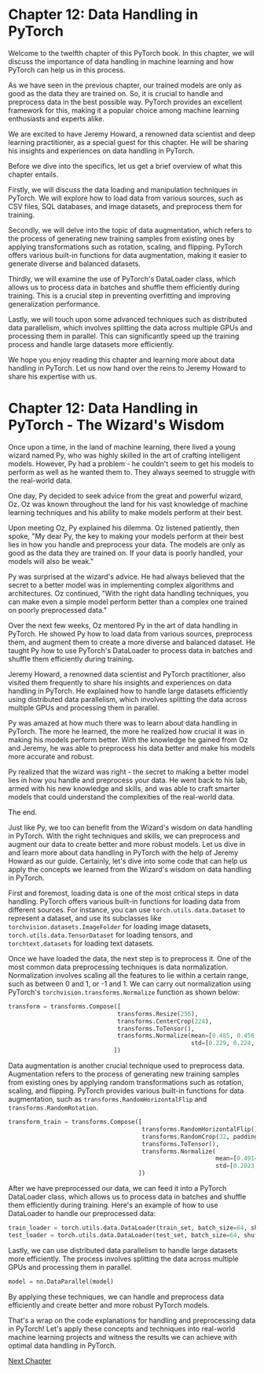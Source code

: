 # Chapter 12: Data Handling in PyTorch

Welcome to the twelfth chapter of this PyTorch book. In this chapter, we will discuss the importance of data handling in machine learning and how PyTorch can help us in this process.

As we have seen in the previous chapter, our trained models are only as good as the data they are trained on. So, it is crucial to handle and preprocess data in the best possible way. PyTorch provides an excellent framework for this, making it a popular choice among machine learning enthusiasts and experts alike.

We are excited to have Jeremy Howard, a renowned data scientist and deep learning practitioner, as a special guest for this chapter. He will be sharing his insights and experiences on data handling in PyTorch.

Before we dive into the specifics, let us get a brief overview of what this chapter entails.

Firstly, we will discuss the data loading and manipulation techniques in PyTorch. We will explore how to load data from various sources, such as CSV files, SQL databases, and image datasets, and preprocess them for training.

Secondly, we will delve into the topic of data augmentation, which refers to the process of generating new training samples from existing ones by applying transformations such as rotation, scaling, and flipping. PyTorch offers various built-in functions for data augmentation, making it easier to generate diverse and balanced datasets.

Thirdly, we will examine the use of PyTorch's DataLoader class, which allows us to process data in batches and shuffle them efficiently during training. This is a crucial step in preventing overfitting and improving generalization performance.

Lastly, we will touch upon some advanced techniques such as distributed data parallelism, which involves splitting the data across multiple GPUs and processing them in parallel. This can significantly speed up the training process and handle large datasets more efficiently.

We hope you enjoy reading this chapter and learning more about data handling in PyTorch. Let us now hand over the reins to Jeremy Howard to share his expertise with us.
# Chapter 12: Data Handling in PyTorch - The Wizard's Wisdom

Once upon a time, in the land of machine learning, there lived a young wizard named Py, who was highly skilled in the art of crafting intelligent models. However, Py had a problem - he couldn't seem to get his models to perform as well as he wanted them to. They always seemed to struggle with the real-world data. 

One day, Py decided to seek advice from the great and powerful wizard, Oz. Oz was known throughout the land for his vast knowledge of machine learning techniques and his ability to make models perform at their best.

Upon meeting Oz, Py explained his dilemma. Oz listened patiently, then spoke, "My dear Py, the key to making your models perform at their best lies in how you handle and preprocess your data. The models are only as good as the data they are trained on. If your data is poorly handled, your models will also be weak."

Py was surprised at the wizard's advice. He had always believed that the secret to a better model was in implementing complex algorithms and architectures. Oz continued, "With the right data handling techniques, you can make even a simple model perform better than a complex one trained on poorly preprocessed data."

Over the next few weeks, Oz mentored Py in the art of data handling in PyTorch. He showed Py how to load data from various sources, preprocess them, and augment them to create a more diverse and balanced dataset. He taught Py how to use PyTorch's DataLoader to process data in batches and shuffle them efficiently during training.

Jeremy Howard, a renowned data scientist and PyTorch practitioner, also visited them frequently to share his insights and experiences on data handling in PyTorch. He explained how to handle large datasets efficiently using distributed data parallelism, which involves splitting the data across multiple GPUs and processing them in parallel.

Py was amazed at how much there was to learn about data handling in PyTorch. The more he learned, the more he realized how crucial it was in making his models perform better. With the knowledge he gained from Oz and Jeremy, he was able to preprocess his data better and make his models more accurate and robust.

Py realized that the wizard was right - the secret to making a better model lies in how you handle and preprocess your data. He went back to his lab, armed with his new knowledge and skills, and was able to craft smarter models that could understand the complexities of the real-world data.

The end.

Just like Py, we too can benefit from the Wizard's wisdom on data handling in PyTorch. With the right techniques and skills, we can preprocess and augment our data to create better and more robust models. Let us dive in and learn more about data handling in PyTorch with the help of Jeremy Howard as our guide.
Certainly, let's dive into some code that can help us apply the concepts we learned from the Wizard's wisdom on data handling in PyTorch.

First and foremost, loading data is one of the most critical steps in data handling. PyTorch offers various built-in functions for loading data from different sources. For instance, you can use `torch.utils.data.Dataset` to represent a dataset, and use its subclasses like `torchvision.datasets.ImageFolder` for loading image datasets, `torch.utils.data.TensorDataset` for loading tensors, and `torchtext.datasets` for loading text datasets.

Once we have loaded the data, the next step is to preprocess it. One of the most common data preprocessing techniques is data normalization. Normalization involves scaling all the features to lie within a certain range, such as between 0 and 1, or -1 and 1. We can carry out normalization using PyTorch's `torchvision.transforms.Normalize` function as shown below:

``` python
transform = transforms.Compose([
                               transforms.Resize(256),
                               transforms.CenterCrop(224),
                               transforms.ToTensor(),
                               transforms.Normalize(mean=[0.485, 0.456, 0.406], 
                                                    std=[0.229, 0.224, 0.225])
                              ])
```

Data augmentation is another crucial technique used to preprocess data. Augmentation refers to the process of generating new training samples from existing ones by applying random transformations such as rotation, scaling, and flipping. PyTorch provides various built-in functions for data augmentation, such as `transforms.RandomHorizontalFlip` and `transforms.RandomRotation`.

``` python
transform_train = transforms.Compose([
                                      transforms.RandomHorizontalFlip(),
                                      transforms.RandomCrop(32, padding=4),
                                      transforms.ToTensor(),
                                      transforms.Normalize(
                                                           mean=[0.4914, 0.4822, 0.4465],
                                                           std=[0.2023, 0.1994, 0.2010])
                                     ])
```

After we have preprocessed our data, we can feed it into a PyTorch DataLoader class, which allows us to process data in batches and shuffle them efficiently during training. Here's an example of how to use DataLoader to handle our preprocessed data:

``` python
train_loader = torch.utils.data.DataLoader(train_set, batch_size=64, shuffle=True)
test_loader = torch.utils.data.DataLoader(test_set, batch_size=64, shuffle=False)
```

Lastly, we can use distributed data parallelism to handle large datasets more efficiently. The process involves splitting the data across multiple GPUs and processing them in parallel.

``` python
model = nn.DataParallel(model)
```

By applying these techniques, we can handle and preprocess data efficiently and create better and more robust PyTorch models.

That's a wrap on the code explanations for handling and preprocessing data in PyTorch! Let's apply these concepts and techniques into real-world machine learning projects and witness the results we can achieve with optimal data handling in PyTorch.


[Next Chapter](13_Chapter13.md)